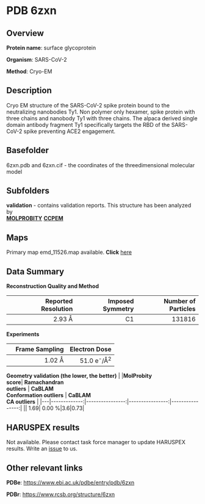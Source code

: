 # PDB 6zxn

## Overview

**Protein name**: surface glycoprotein

**Organism**: SARS-CoV-2

**Method**: Cryo-EM

## Description

Cryo EM structure of the SARS-CoV-2 spike protein bound to the neutralizing nanobodies Ty1. Non polymer only hexamer, spike protein with three chains and nanobody Ty1 with three chains. The alpaca derived single domain antibody fragment Ty1 specifically targets the RBD of the SARS-CoV-2 spike preventing ACE2 engagement. 

## Basefolder

6zxn.pdb and 6zxn.cif - the coordinates of the threedimensional molecular model

## Subfolders





**validation** - contains validation reports. This structure has been analyzed by <br>  [**MOLPROBITY**](https://github.com/thorn-lab/coronavirus_structural_task_force/tree/master/pdb/surface_glycoprotein/SARS-CoV-2/6zxn/validation/molprobity)   [**CCPEM**](https://github.com/thorn-lab/coronavirus_structural_task_force/tree/master/pdb/surface_glycoprotein/SARS-CoV-2/6zxn/validation/ccpem-validation) 



## Maps

Primary map emd_11526.map available. **Click** [here](http://ftp.wwpdb.org/pub/emdb/structures/EMD-11526/map/) 

## Data Summary
**Reconstruction Quality and Method**

|   | Reported Resolution | Imposed Symmetry | Number of Particles |
|---|-------------:|----------------:|--------------:|
|   |2.93 Å|C1|131816|

**Experiments**

|   | Frame Sampling | Electron Dose |
|---|-------------:|----------------:|
|   |1.02 Å|51.0 e<sup>-</sup>/Å<sup>2</sup>|

**Geometry validation (the lower, the better)**
|   |**MolProbity<br>score**| **Ramachandran<br>outliers** | **CaBLAM<br>Conformation outliers** | **CaBLAM<br>CA outliers** |
|---|-------------:|----------------:|----------------:|----------------:|
||  1.69|  0.00 %|3.6|0.73|

## HARUSPEX results

Not available. Please contact task force manager to update HARUSPEX results. Write an [issue](https://github.com/thorn-lab/coronavirus_structural_task_force/issues) to us.

## Other relevant links 
**PDBe**:  https://www.ebi.ac.uk/pdbe/entry/pdb/6zxn
 
**PDBr**: https://www.rcsb.org/structure/6zxn 
